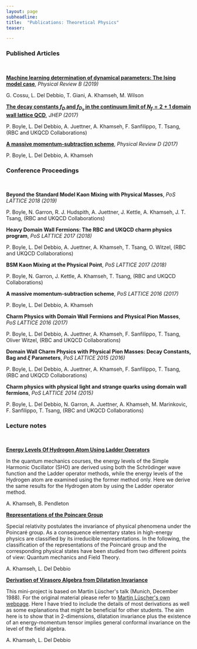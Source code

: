 ```yaml
---
layout: page
subheadline:
title:  "Publications: Theoretical Physics"
teaser: 

---
```

<h3>Published Articles</h3><br/>

[<strong>Machine learning determination of dynamical parameters: The Ising model case</strong>][1], <em>Physical Review B (2019)</em>

G. Cossu, L. Del Debbio, T. Giani, A. Khamseh, M. Wilson

[<strong>The decay constants $f_D$ and $f_{D_s}$ in the continuum limit of $N_f = 2 + 1$ domain wall lattice QCD</strong>][2], <em>JHEP (2017)</em>

P. Boyle, L. Del Debbio, A. Juettner, A. Khamseh, F. Sanfilippo, T. Tsang, (RBC and UKQCD Collaborations)

[<strong>A massive momentum-subtraction scheme</strong>][3], <em>Physical Review D (2017)</em>

P. Boyle, L. Del Debbio, A. Khamseh


<h3>Conference Proceedings</h3><br/>


<strong>Beyond the Standard Model Kaon Mixing with Physical Masses</strong>, <em>PoS LATTICE 2018 (2019)</em>

P. Boyle, N. Garron, R. J. Hudspith, A. Juettner, J. Kettle,  A. Khamseh, J. T. Tsang, (RBC and UKQCD Collaborations)

<strong>Heavy Domain Wall Fermions: The RBC and UKQCD charm physics program</strong>, <em>PoS LATTICE 2017 (2018)</em>

P. Boyle, L. Del Debbio, A. Juettner, A. Khamseh, T. Tsang, O. Witzel, (RBC and UKQCD Collaborations)

<strong>BSM Kaon Mixing at the Physical Point</strong>, <em>PoS LATTICE 2017 (2018)</em>

P. Boyle, N. Garron, J. Kettle,  A. Khamseh, T. Tsang, (RBC and UKQCD Collaborations)

<strong>A massive momentum-subtraction scheme</strong>, <em>PoS LATTICE 2016 (2017)</em>

P. Boyle, L. Del Debbio, A. Khamseh

<strong>Charm Physics with Domain Wall Fermions and Physical Pion Masses</strong>, <em>PoS LATTICE 2016 (2017)</em>

P. Boyle, L. Del Debbio, A. Juettner, A. Khamseh, F. Sanfilippo, T. Tsang, Oliver Witzel, (RBC and UKQCD Collaborations)

<strong>Domain Wall Charm Physics with Physical Pion Masses: Decay Constants, Bag and $\xi$ Parameters</strong>, <em>PoS LATTICE 2015 (2016)</em>

P. Boyle, L. Del Debbio, A. Juettner, A. Khamseh, F. Sanfilippo, T. Tsang, (RBC and UKQCD Collaborations)

<strong>Charm physics with physical light and strange quarks using domain wall fermions</strong>, <em>PoS LATTICE 2014 (2015)</em>

P. Boyle, L. Del Debbio, N. Garron, A. Juettner, A. Khamseh, M. Marinkovic, F. Sanfilippo, T. Tsang, (RBC and UKQCD Collaborations)



<h3>Lecture notes</h3><br/>

[<strong>Energy Levels Of Hydrogen Atom Using Ladder Operators</strong>][4]

In the quantum mechanics courses, the energy levels of the Simple Harmonic Oscillator (SHO) are derived using both the Schrödinger wave function and the Ladder operator methods, while the energy levels of the Hydrogen atom are examined using the former method only. Here we derive the same results for the Hydrogen atom by using the Ladder operator method.

A. Khamseh, B. Pendleton 

[<strong>Representations of the Poincare Group</strong>][5]

Special relativity postulates the invariance of physical phenomena under the Poincaré group. As a consequence elementary states in high-energy physics are classified by its irreducible representations. In the following, the classification of the representations of the Poincaré group and the corresponding physical states have been studied from two different points of view: Quantum mechanics and Field Theory. 

A. Khamseh, L. Del Debbio

[<strong>Derivation of Virasoro Algebra from Dilatation Invariance</strong>][6]

This mini-project is based on Martin Lüscher's talk (Munich, December 1988). For the original material please refer to [Martin Lüscher's own webpage][7]. Here I have tried to include the details of most derivations as well as some explanations that might be beneficial for other students. The aim here is to show that in 2-dimensions, dilatation invariance plus the existence of an energy-momentum tensor implies general conformal invariance on the level of the field algebra. 

A. Khamseh, L. Del Debbio

 [1]: https://doi.org/10.1103/PhysRevB.100.064304
 [2]: https://doi.org/10.1007/JHEP12(2017)008
 [3]: https://doi.org/10.1103/PhysRevD.95.054505
 [4]: https://github.com/avakhamseh/physics_notes/blob/master/qm2.pdf
 [5]: https://github.com/avakhamseh/physics_notes/blob/master/Poincare_Extended.pdf
 [6]: https://github.com/avakhamseh/physics_notes/blob/master/Virasoro_MQFT.pdf
 [7]: http://luscher.web.cern.ch/luscher/talks/Virasoro.pdf

 


